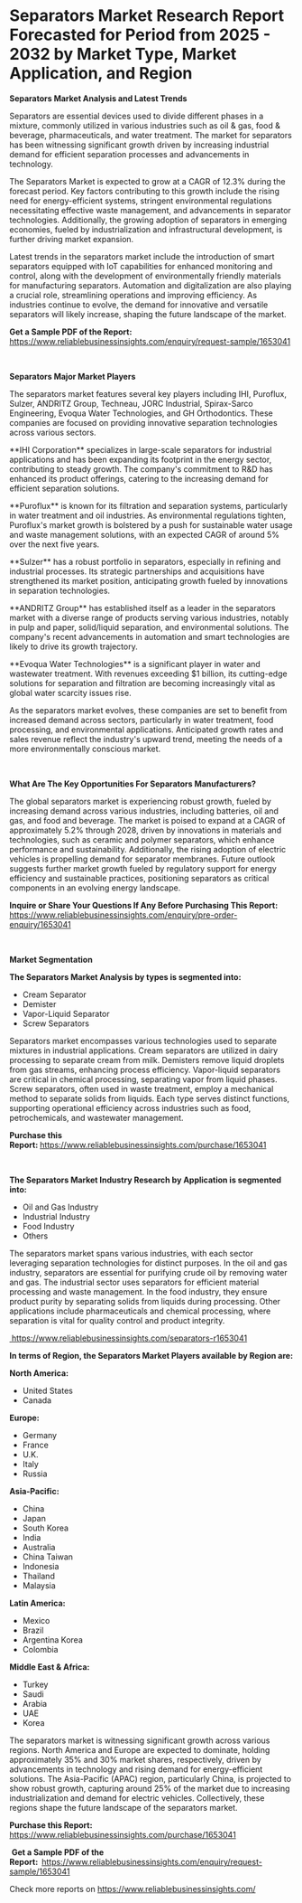<p><h1>Separators Market Research Report Forecasted for Period from 2025 -  2032 by Market Type, Market Application, and Region</h1></p><p><strong>Separators Market Analysis and Latest Trends</strong></p>
<p><p>Separators are essential devices used to divide different phases in a mixture, commonly utilized in various industries such as oil & gas, food & beverage, pharmaceuticals, and water treatment. The market for separators has been witnessing significant growth driven by increasing industrial demand for efficient separation processes and advancements in technology.</p><p>The Separators Market is expected to grow at a CAGR of 12.3% during the forecast period. Key factors contributing to this growth include the rising need for energy-efficient systems, stringent environmental regulations necessitating effective waste management, and advancements in separator technologies. Additionally, the growing adoption of separators in emerging economies, fueled by industrialization and infrastructural development, is further driving market expansion.</p><p>Latest trends in the separators market include the introduction of smart separators equipped with IoT capabilities for enhanced monitoring and control, along with the development of environmentally friendly materials for manufacturing separators. Automation and digitalization are also playing a crucial role, streamlining operations and improving efficiency. As industries continue to evolve, the demand for innovative and versatile separators will likely increase, shaping the future landscape of the market.</p></p>
<p><strong>Get a Sample PDF of the Report:&nbsp;</strong> <a href="https://www.reliablebusinessinsights.com/enquiry/request-sample/1653041?utm_campaign=3035&utm_medium=2&utm_source=Github&utm_content=ia&utm_term=05032025&utm_id=separators">https://www.reliablebusinessinsights.com/enquiry/request-sample/1653041</a></p>
<p>&nbsp;</p>
<p><strong>Separators Major Market Players</strong></p>
<p><p>The separators market features several key players including IHI, Puroflux, Sulzer, ANDRITZ Group, Techneau, JORC Industrial, Spirax-Sarco Engineering, Evoqua Water Technologies, and GH Orthodontics. These companies are focused on providing innovative separation technologies across various sectors.</p><p>**IHI Corporation** specializes in large-scale separators for industrial applications and has been expanding its footprint in the energy sector, contributing to steady growth. The company's commitment to R&D has enhanced its product offerings, catering to the increasing demand for efficient separation solutions.</p><p>**Puroflux** is known for its filtration and separation systems, particularly in water treatment and oil industries. As environmental regulations tighten, Puroflux's market growth is bolstered by a push for sustainable water usage and waste management solutions, with an expected CAGR of around 5% over the next five years.</p><p>**Sulzer** has a robust portfolio in separators, especially in refining and industrial processes. Its strategic partnerships and acquisitions have strengthened its market position, anticipating growth fueled by innovations in separation technologies.</p><p>**ANDRITZ Group** has established itself as a leader in the separators market with a diverse range of products serving various industries, notably in pulp and paper, solid/liquid separation, and environmental solutions. The company's recent advancements in automation and smart technologies are likely to drive its growth trajectory.</p><p>**Evoqua Water Technologies** is a significant player in water and wastewater treatment. With revenues exceeding $1 billion, its cutting-edge solutions for separation and filtration are becoming increasingly vital as global water scarcity issues rise.</p><p>As the separators market evolves, these companies are set to benefit from increased demand across sectors, particularly in water treatment, food processing, and environmental applications. Anticipated growth rates and sales revenue reflect the industry's upward trend, meeting the needs of a more environmentally conscious market.</p></p>
<p>&nbsp;</p>
<p><strong>What Are The Key Opportunities For Separators Manufacturers?</strong></p>
<p><p>The global separators market is experiencing robust growth, fueled by increasing demand across various industries, including batteries, oil and gas, and food and beverage. The market is poised to expand at a CAGR of approximately 5.2% through 2028, driven by innovations in materials and technologies, such as ceramic and polymer separators, which enhance performance and sustainability. Additionally, the rising adoption of electric vehicles is propelling demand for separator membranes. Future outlook suggests further market growth fueled by regulatory support for energy efficiency and sustainable practices, positioning separators as critical components in an evolving energy landscape.</p></p>
<p><strong>Inquire or Share Your Questions If Any Before Purchasing This Report:</strong> <a href="https://www.reliablebusinessinsights.com/enquiry/pre-order-enquiry/1653041?utm_campaign=3035&utm_medium=2&utm_source=Github&utm_content=ia&utm_term=05032025&utm_id=separators">https://www.reliablebusinessinsights.com/enquiry/pre-order-enquiry/1653041</a></p>
<p>&nbsp;</p>
<p><strong>Market Segmentation</strong></p>
<p><strong>The Separators Market Analysis by types is segmented into:</strong></p>
<p><ul><li>Cream Separator</li><li>Demister</li><li>Vapor-Liquid Separator</li><li>Screw Separators</li></ul></p>
<p><p>Separators market encompasses various technologies used to separate mixtures in industrial applications. Cream separators are utilized in dairy processing to separate cream from milk. Demisters remove liquid droplets from gas streams, enhancing process efficiency. Vapor-liquid separators are critical in chemical processing, separating vapor from liquid phases. Screw separators, often used in waste treatment, employ a mechanical method to separate solids from liquids. Each type serves distinct functions, supporting operational efficiency across industries such as food, petrochemicals, and wastewater management.</p></p>
<p><strong>Purchase this Report:&nbsp;</strong><a href="https://www.reliablebusinessinsights.com/purchase/1653041?utm_campaign=3035&utm_medium=2&utm_source=Github&utm_content=ia&utm_term=05032025&utm_id=separators">https://www.reliablebusinessinsights.com/purchase/1653041</a></p>
<p>&nbsp;</p>
<p><strong>The Separators Market Industry Research by Application is segmented into:</strong></p>
<p><ul><li>Oil and Gas Industry</li><li>Industrial Industry</li><li>Food Industry</li><li>Others</li></ul></p>
<p><p>The separators market spans various industries, with each sector leveraging separation technologies for distinct purposes. In the oil and gas industry, separators are essential for purifying crude oil by removing water and gas. The industrial sector uses separators for efficient material processing and waste management. In the food industry, they ensure product purity by separating solids from liquids during processing. Other applications include pharmaceuticals and chemical processing, where separation is vital for quality control and product integrity.</p></p>
<p><a href="https://www.reliablebusinessinsights.com/separators-r1653041?utm_campaign=3035&utm_medium=2&utm_source=Github&utm_content=ia&utm_term=05032025&utm_id=separators">&nbsp;https://www.reliablebusinessinsights.com/separators-r1653041</a></p>
<p><strong>In terms of Region, the Separators Market Players available by Region are:</strong></p>
<p>
    <p> <strong> North America: </strong>
        <ul>
            <li>United States</li>
            <li>Canada</li>
        </ul>
        </p> 
    <p> <strong> Europe: </strong>
        <ul>
            <li>Germany</li>
            <li>France</li>
            <li>U.K.</li>
            <li>Italy</li>
            <li>Russia</li>
        </ul>
        </p> 
    <p> <strong> Asia-Pacific: </strong>
        <ul>
            <li>China</li>
            <li>Japan</li>
            <li>South Korea</li>
            <li>India</li>
            <li>Australia</li>
            <li>China Taiwan</li>
            <li>Indonesia</li>
            <li>Thailand</li>
            <li>Malaysia</li>
        </ul>
        </p> 
    <p> <strong> Latin America: </strong>
        <ul>
            <li>Mexico</li>
            <li>Brazil</li>
            <li>Argentina Korea</li>
            <li>Colombia</li>
        </ul>
        </p> 
    <p> <strong> Middle East & Africa: </strong>
        <ul>
            <li>Turkey</li>
            <li>Saudi</li>
            <li>Arabia</li>
            <li>UAE</li>
            <li>Korea</li>
        </ul>
    </p>
    </p>
<p><p>The separators market is witnessing significant growth across various regions. North America and Europe are expected to dominate, holding approximately 35% and 30% market shares, respectively, driven by advancements in technology and rising demand for energy-efficient solutions. The Asia-Pacific (APAC) region, particularly China, is projected to show robust growth, capturing around 25% of the market due to increasing industrialization and demand for electric vehicles. Collectively, these regions shape the future landscape of the separators market.</p></p>
<p><strong>Purchase this Report: </strong><a href="https://www.reliablebusinessinsights.com/purchase/1653041?utm_campaign=3035&utm_medium=2&utm_source=Github&utm_content=ia&utm_term=05032025&utm_id=separators">https://www.reliablebusinessinsights.com/purchase/1653041</a></p>
<p>&nbsp;<strong>Get a Sample PDF of the Report:&nbsp;&nbsp;</strong><a href="https://www.reliablebusinessinsights.com/enquiry/request-sample/1653041?utm_campaign=3035&utm_medium=2&utm_source=Github&utm_content=ia&utm_term=05032025&utm_id=separators">https://www.reliablebusinessinsights.com/enquiry/request-sample/1653041</a></p>
<p><strong></strong></p>
<p>Check more reports on <a href="https://www.reliablebusinessinsights.com/?utm_campaign=3035&utm_medium=2&utm_source=Github&utm_content=ia&utm_term=05032025&utm_id=separators">https://www.reliablebusinessinsights.com/</a></p>